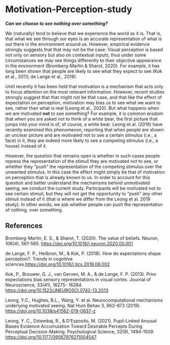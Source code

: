 
# Motivation-Perception-study

***Can we choose to see nothing over something?***

We (naturally) tend to believe that we experience the world as it is. That is, that what we see through our eyes is an accurate representation of what is out there in the environment around us. However, empirical evidence strongly suggests that that may not be the case: Visual perception is based not only on sensory but also on contextual inputs, thus under some circumstances we may see things differently to their objective appearance in the environment (Bromberg-Martin \& Sharot, 2020). For example, it has long been shown that people are likely to see what they expect to see (Kok et al., 2013; de Lange et al., 2018). 

Until recently it has been held that motivation is a mechanism that acts only to focus attention on the most relevant information. However, recent studies strongly suggest that that might not be that case, and that like the effect of expectation on perception, motivation may bias us to see what we want to see, rather than what is real (Leong et al., 2020). 
But what happens when we are motivated **not** to see something? For example, it is common wisdom that when you are asked not to think of a white bear, the first picture that jumps into your mind is of, of course, a white bear. Leong et al. (2019) have recently examined this phenomenon, reporting that when people are shown an unclear picture and are motivated not to see a certain stimulus (i.e., a face) in it, they are indeed more likely to see a competing stimulus (i.e., a house) instead of it. 

However, the question that remains open is whether in such cases people repress the representation of the stimuli they are motivated not to see, or whether they “push” the representation of the competing stimulus over the unwanted stimulus. In this case the effect might simply be that of motivation on perception that is already known to us. 
In order to account for this question and better understand the mechanisms behind unmotivated seeing, we conduct the current study. Participants will be motivated not to see certain stimuli, but they will not get the opportunity to “push” any other stimuli instead of it (that is where we differ from the Leong et al. 2019 study). 
In other words, we ask whether people can push the representation of nothing, over something. 


## References 

Bromberg-Martin, E. S., & Sharot, T. (2020). The value of beliefs. Neuron, 106(4), 561-565. https://doi.org/10.1016/j.neuron.2020.05.001

de Lange, F. P., Heilbron, M., & Kok, P. (2018). How do expectations shape perception?. Trends in cognitive sciences.https://doi.org/10.1016/j.tics.2018.06.002

Kok, P., Brouwer, G. J., van Gerven, M. A., & de Lange, F. P. (2013). Prior expectations bias sensory representations in visual cortex. Journal of Neuroscience, 33(41), 16275-
16284. https://doi.org/10.1523/JNEUROSCI.0742-13.2013

Leong, Y.C., Hughes, B.L., Wang, Y. et al. Neurocomputational mechanisms underlying motivated seeing. Nat Hum Behav 3, 962–973 (2019). https://doi.org/10.1038/s41562-019-0637-z

Leong, Y. C., Dziembaj, R., & D’Esposito, M. (2021). Pupil-Linked Arousal Biases Evidence Accumulation Toward Desirable Percepts During Perceptual Decision-Making. Psychological Science, 32(9), 1494-1509. https://doi.org/10.1177/09567976211004547





